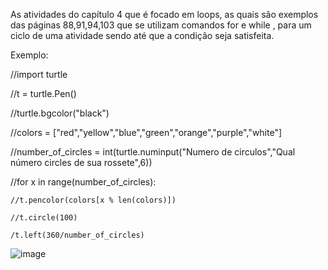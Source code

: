 As atividades do capítulo 4 que é focado em loops, as quais são exemplos das páginas 88,91,94,103 que se utilizam comandos for e while , para um ciclo de uma atividade sendo até que a condição seja satisfeita. 



Exemplo:

//import turtle

//t = turtle.Pen()

//turtle.bgcolor("black")

//colors = ["red","yellow","blue","green","orange","purple","white"]

//number_of_circles = int(turtle.numinput("Numero de circulos","Qual número circles de sua rossete",6))

//for x in range(number_of_circles):
   
    //t.pencolor(colors[x % len(colors)])
   
    //t.circle(100)
    
    /t.left(360/number_of_circles)
    





   
![image](https://github.com/user-attachments/assets/03199e3d-dd02-4f4d-a414-59fa4170a9ca)
